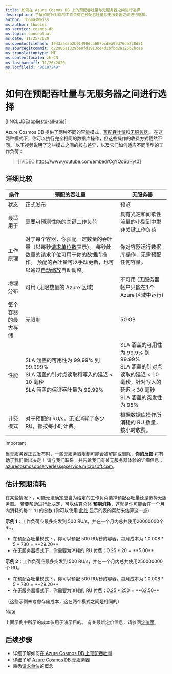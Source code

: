 ```yaml
---
title: 如何在 Azure Cosmos DB 上的预配吞吐量与无服务器之间进行选择
description: 了解如何针对你的工作负荷在预配吞吐量与无服务器之间进行选择。
author: ThomasWeiss
ms.author: thweiss
ms.service: cosmos-db
ms.topic: conceptual
ms.date: 11/25/2020
ms.openlocfilehash: 1943aae3a2b01490dca687bcdea99d76da238d51
ms.sourcegitcommit: d22a86a1329be8fd1913ce4d1bfbd2a125b2bcae
ms.translationtype: MT
ms.contentlocale: zh-CN
ms.lasthandoff: 11/26/2020
ms.locfileid: "96187249"
---
```

# <a name="how-to-choose-between-provisioned-throughput-and-serverless"></a>如何在预配吞吐量与无服务器之间进行选择
[!INCLUDE[appliesto-all-apis](includes/appliesto-all-apis.md)]

Azure Cosmos DB 提供了两种不同的容量模式：[预配吞吐量](set-throughput.md)和[无服务器](serverless.md)。 在这两种模式下，你可以执行完全相同的数据库操作，但这些操作的收费方式截然不同。 以下视频说明了这些模式之间的核心差异，以及它们如何适应不同类型的工作负荷：

> [!VIDEO https://www.youtube.com/embed/CgYQo6uHyt0]

## <a name="detailed-comparison"></a>详细比较

| 条件 | 预配的吞吐量 | 无服务器 |
| --- | --- | --- |
| 状态 | 正式发布 | 预览 |
| 最适用于 | 需要可预测性能的关键工作负荷 | 具有光速和间歇性流量的小型到中型非关键工作负荷 |
| 工作原理 | 对于每个容器，你预配一定数量的吞吐量（以每秒[请求单位数](request-units.md)表示）。 每秒此数量的请求单位可用于你的数据库操作。 预配的吞吐量可以手动更新，也可以通过[自动缩放](provision-throughput-autoscale.md)自动调整。 | 你对容器运行数据库操作，无需预配任何容量。 |
| 地理分布 | 可用 (无限数量的 Azure 区域)  | 不可用 (无服务器帐户只能在1个 Azure 区域中运行)  |
| 每个容器的最大存储 | 无限制 | 50 GB |
| 性能 | SLA 涵盖的可用性为 99.99% 到 99.999%<br>SLA 涵盖的针对点读取和写入的延迟 < 10 毫秒<br>SLA 涵盖的保证吞吐量为 99.99% | SLA 涵盖的可用性为 99.9% 到 99.99%<br>SLA 涵盖的针对点读取的延迟 < 10 毫秒，针对写入的延迟 < 30 毫秒<br>SLA 涵盖的突发性为 95% |
| 计费模式 | 对于预配的 RU/s，无论消耗了多少 RU，都按每小时计费。 | 根据数据库操作所消耗的 RU 数量，按小时收费。 |

> [!IMPORTANT]
> 当无服务器正式发布时，一些无服务器限制可能会被解除或删除，**你的反馈** 将有助于我们做出决定！ 请与我们联系，并告诉我们有关无服务器体验的详细信息：[azurecosmosdbserverless@service.microsoft.com](mailto:azurecosmosdbserverless@service.microsoft.com)。

## <a name="estimating-your-expected-consumption"></a>估计预期消耗

在某些情况下，可能无法确定应当为给定的工作负荷选择预配吞吐量还是选择无服务器。 若要帮助进行此决定，可以估算总体 **预期消耗**，这就是你可能会在一个月内消耗的每个 ru 的总数 (你可以使用 [此处](plan-manage-costs.md#estimating-serverless-costs) 显示的表的帮助来估算这一点) 

**示例 1**：工作负荷应最多突发到 500 RU/s，并在一个月内总共使用20000000个 RU。

- 在预配吞吐量模式下，你可以预配 500 RU/秒的容器，每月成本为：$0.008 * 5 * 730 = **$29.20**
- 在无服务器模式下，你需要为消耗的 RU 付费：$0.25 * 20 = **$5.00**

**示例 2**：工作负荷应最多突发到 500 RU/s，并在一个月内总共使用250000000个 RU。

- 在预配吞吐量模式下，你可以预配 500 RU/秒的容器，每月成本为：$0.008 * 5 * 730 = **$29.20**
- 在无服务器模式下，你需要为消耗的 RU 付费：$0.25 * 250 = **$62.50**

（这些示例未考虑存储成本，这在两个模式之间是相同的）

> [!NOTE]
> 上面示例中所示的成本仅用于演示目的。 有关最新定价信息，请参阅[定价页](https://azure.microsoft.com/pricing/details/cosmos-db/)。

## <a name="next-steps"></a>后续步骤

- 详细了解如何[在 Azure Cosmos DB 上预配吞吐量](set-throughput.md)
- 详细了解 [Azure Cosmos DB 无服务器](serverless.md)
- 熟悉[请求单位](request-units.md)的概念
